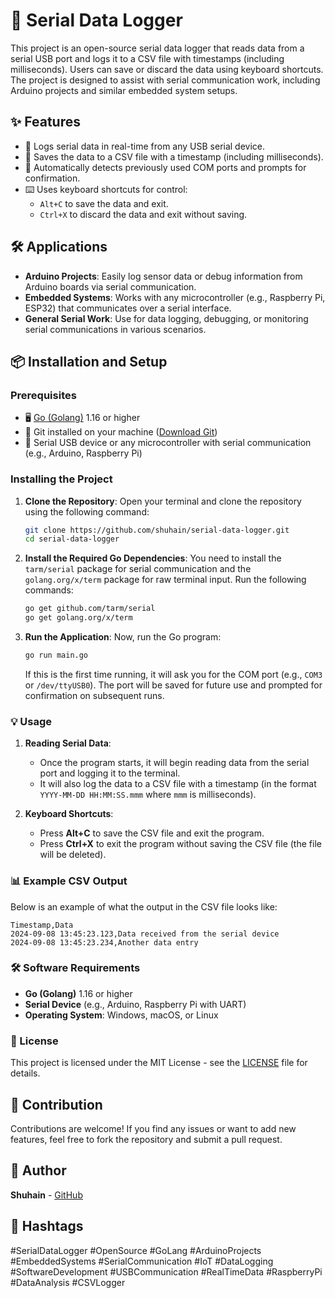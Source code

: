 
# 🔌 Serial Data Logger

This project is an open-source serial data logger that reads data from a serial USB port and logs it to a CSV file with timestamps (including milliseconds). Users can save or discard the data using keyboard shortcuts. The project is designed to assist with serial communication work, including Arduino projects and similar embedded system setups.

## ✨ Features
- 📡 Logs serial data in real-time from any USB serial device.
- 📝 Saves the data to a CSV file with a timestamp (including milliseconds).
- 🔄 Automatically detects previously used COM ports and prompts for confirmation.
- ⌨️ Uses keyboard shortcuts for control:
  - `Alt+C` to save the data and exit.
  - `Ctrl+X` to discard the data and exit without saving.

## 🛠️ Applications
- **Arduino Projects**: Easily log sensor data or debug information from Arduino boards via serial communication.
- **Embedded Systems**: Works with any microcontroller (e.g., Raspberry Pi, ESP32) that communicates over a serial interface.
- **General Serial Work**: Use for data logging, debugging, or monitoring serial communications in various scenarios.

## 📦 Installation and Setup

### Prerequisites
- 🖥️ [Go (Golang)](https://golang.org/doc/install) 1.16 or higher
- 💾 Git installed on your machine ([Download Git](https://git-scm.com/))
- 🔌 Serial USB device or any microcontroller with serial communication (e.g., Arduino, Raspberry Pi)

### Installing the Project

1. **Clone the Repository**:
   Open your terminal and clone the repository using the following command:
   
   ```bash
   git clone https://github.com/shuhain/serial-data-logger.git
   cd serial-data-logger
   ```

2. **Install the Required Go Dependencies**:
   You need to install the `tarm/serial` package for serial communication and the `golang.org/x/term` package for raw terminal input. Run the following commands:
   
   ```bash
   go get github.com/tarm/serial
   go get golang.org/x/term
   ```

3. **Run the Application**:
   Now, run the Go program:
   
   ```bash
   go run main.go
   ```

   If this is the first time running, it will ask you for the COM port (e.g., `COM3` or `/dev/ttyUSB0`). The port will be saved for future use and prompted for confirmation on subsequent runs.

### 💡 Usage

1. **Reading Serial Data**:
   - Once the program starts, it will begin reading data from the serial port and logging it to the terminal.
   - It will also log the data to a CSV file with a timestamp (in the format `YYYY-MM-DD HH:MM:SS.mmm` where `mmm` is milliseconds).
   
2. **Keyboard Shortcuts**:
   - Press **Alt+C** to save the CSV file and exit the program.
   - Press **Ctrl+X** to exit the program without saving the CSV file (the file will be deleted).

### 📊 Example CSV Output
Below is an example of what the output in the CSV file looks like:

```csv
Timestamp,Data
2024-09-08 13:45:23.123,Data received from the serial device
2024-09-08 13:45:23.234,Another data entry
```

### 🛠️ Software Requirements
- **Go (Golang)** 1.16 or higher
- **Serial Device** (e.g., Arduino, Raspberry Pi with UART)
- **Operating System**: Windows, macOS, or Linux

### 📜 License
This project is licensed under the MIT License - see the [LICENSE](LICENSE) file for details.

## 🤝 Contribution
Contributions are welcome! If you find any issues or want to add new features, feel free to fork the repository and submit a pull request.

## 👤 Author
**Shuhain** - [GitHub](https://github.com/shuhain)

## 📢 Hashtags
#SerialDataLogger #OpenSource #GoLang #ArduinoProjects #EmbeddedSystems #SerialCommunication #IoT #DataLogging #SoftwareDevelopment #USBCommunication #RealTimeData #RaspberryPi #DataAnalysis #CSVLogger
